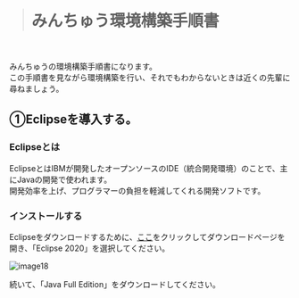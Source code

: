   
># みんちゅう環境構築手順書
　　

みんちゅうの環境構築手順書になります。  
この手順書を見ながら環境構築を行い、それでもわからないときは近くの先輩に尋ねましょう。

## ①Eclipseを導入する。

### Eclipseとは  


EclipseとはIBMが開発したオープンソースのIDE（統合開発環境）のことで、主にJavaの開発で使われます。  
開発効率を上げ、プログラマーの負担を軽減してくれる開発ソフトです。

### インストールする


Eclipseをダウンロードするために、[ここ]をクリックしてダウンロードページを開き、「Eclipse 2020」を選択してください。  

[ここ]:https://mergedoc.osdn.jp    
![image18](https://user-images.githubusercontent.com/57954776/93303112-f4120c00-f835-11ea-88fc-5c15bc2d8b98.png)  

続いて、「Java Full Edition」をダウンロードしてください。
